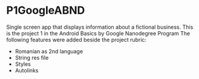 # P1GoogleABND
Single screen app that displays information about a fictional business. This is the project 1 in the Android Basics by Google Nanodegree Program
The following features were added beside the project rubric:
- Romanian as 2nd language
- String res file
- Styles
- Autolinks 
